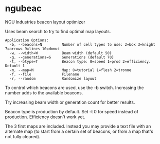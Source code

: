 # ngubeac
NGU Industries beacon layout optimizer

Uses beam search to try to find optimal map layouts.

```
Application Options:
  -b, --beacons=N         Number of cell types to use: 2=box 3=knight 7=arrows 9=lines 10=donut
  -w, --width=W           Beam width (default 50)
  -g, --generations=G     Generations (default 70)
  -t, --btype=T           Beacon type: 0=speed 1=prod 2=efficiency. Default 1
  -m, --map=M             Map: 0=tutorial 1=flesh 2=tronne
  -f, --file              Filename
  -r, --random            Randomize layout
```

To control which beacons are used, use the -b switch. Increasing the number adds to the available beacons.

Try increasing beam width or generation count for better results.

Beacon type is production by default. Set -t 0 for speed instead of production. Efficiency doesn't work yet.

The 3 first maps are included. Instead you may provide a text file with an alternate map (to start from a certain set of beacons, or from a map that's not fully cleared).
